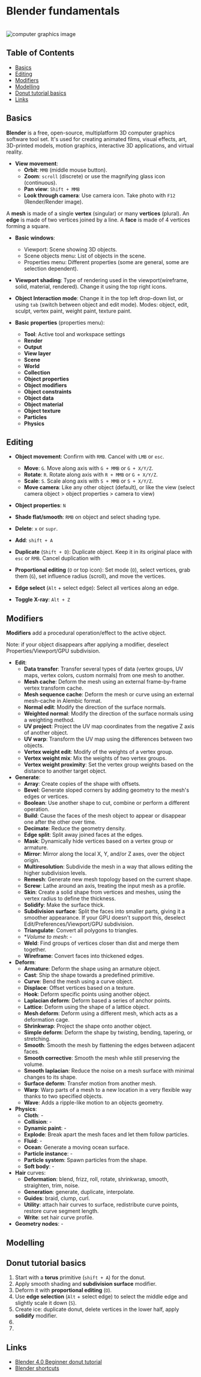 # Blender fundamentals

<br>![computer graphics image](https://raw.githubusercontent.com/AnselmoGPP/know_base/master/resources/computer_graphics.jpg)

## Table of Contents
+ [Basics](#basics)
+ [Editing](#editing)
+ [Modifiers](#modifiers)
+ [Modelling](#modelling)
+ [Donut tutorial basics](#donut-tutorial-basics)
+ [Links](#links)


## Basics

**Blender** is a free, open-source, multiplatform 3D computer graphics software tool set. It's used for creating animated films, visual effects, art, 3D-printed models, motion graphics, interactive 3D applications, and virtual reality.

- **View movement**:
  - **Orbit**: `MMB` (middle mouse button).
  - **Zoom**: `scroll` (discrete) or use the magnifying glass icon (continuous).
  - **Pan view**: `Shift + MMB`
  - **Look through camera**: Use camera icon. Take photo with `F12` (Render/Render image).

A **mesh** is made of a single **vertex** (singular) or many **vertices** (plural). An **edge** is made of two vertices joined by a line. A **face** is made of 4 vertices forming a square.

- **Basic windows**:
  - Viewport: Scene showing 3D objects.
  - Scene objects menu: List of objects in the scene.
  - Properties menu: Different properties (some are general, some are selection dependent).

- **Viewport shading**: Type of rendering used in the viewport(wireframe, solid, material, rendered). Change it using the top right icons.

- **Object Interaction mode**: Change it in the top left drop-down list, or using `tab` (switch between object and edit mode). Modes: object, edit, sculpt, vertex paint, weight paint, texture paint.

- **Basic properties** (properties menu):
  - **Tool**: Active tool and workspace settings
  - **Render**
  - **Output**
  - **View layer**
  - **Scene**
  - **World**
  - **Collection**
  - **Object properties**
  - **Object modifiers**
  - **Object constraints**
  - **Object data**
  - **Object material**
  - **Object texture**
  - **Particles**
  - **Physics**


## Editing

- **Object movement**: Confirm with `RMB`. Cancel with `LMB` or `esc`.
    - **Move**: `G`. Move along axis with `G + MMB` or `G + X/Y/Z`.
    - **Rotate**: `R`. Rotate along axis with `R + MMB` or `G + X/Y/Z`.
    - **Scale**: `S`. Scale along axis with `S + MMB` or `S + X/Y/Z`.
    - **Move camera**: Like any other object (default), or like the view (select camera object > object properties > camera to view)

- **Object properties**: `N`
- **Shade flat/smooth**: `RMB` on object and select shading type.

- **Delete**: `x` or `supr`.
- **Add**: `shift + A`
- **Duplicate** (`Shift + D`): Duplicate object. Keep it in its original place with `esc` or `RMB`. Cancel duplication with  
- **Proportional editing** (`O` or top icon): Set mode (`O`), select vertices, grab them (`G`), set influence radius (scroll), and move the vertices.
- **Edge select** (`Alt` + select edge): Select all vertices along an edge.
- **Toggle X-ray**: `Alt + Z`

## Modifiers

**Modifiers** add a procedural operation/effect to the active object.

Note: if your object disappears after applying a modifier, deselect Properties/Viewport/GPU subdivision.

- **Edit**:
  - **Data transfer**: Transfer several types of data (vertex groups, UV maps, vertex colors, custom normals) from one mesh to another.
  - **Mesh cache**: Deform the mesh using an external frame-by-frame vertex transform cache.
  - **Mesh sequence cache**: Deform the mesh or curve using an external mesh-cache in Alembic format.
  - **Normal edit**: Modify the direction of the surface normals.
  - **Weighted normal**: Modify the direction of the surface normals using a weighting method.
  - **UV project**: Project the UV map coordinates from the negative Z axis of another object.
  - **UV warp**: Transform the UV map using the differences between two objects.
  - **Vertex weight edit**: Modify of the weights of a vertex group.
  - **Vertex weight mix**: Mix the weights of two vertex groups.
  - **Vertex weight proximity**: Set the vertex group weights based on the distance to another target object.
- **Generate**: 
  - **Array**: Create copies of the shape with offsets.
  - **Bevel**: Generate sloped corners by adding geometry to the mesh's edges or vertices.
  - **Boolean**: Use another shape to cut, combine or perform a different operation.
  - **Build**: Cause the faces of the mesh object to appear or disappear one after the other over time.
  - **Decimate**: Reduce the geometry density.
  - **Edge split**: Split away joined faces at the edges.
  - **Mask**: Dynamically hide vertices based on a vertex group or armature.
  - **Mirror**: Mirror along the local X, Y, and/or Z axes, over the object origin.
  - **Multiresolution**: Subdivide the mesh in a way that allows editing the higher subdivision levels.
  - **Remesh**: Generate new mesh topology based on the current shape.
  - **Screw**: Lathe around an axis, treating the input mesh as a profile.
  - **Skin**: Create a solid shape from vertices and meshes, using the vertex radius to define the thickness.
  - __**Solidify**__: Make the surface thick.
  - __**Subdivision surface**__: Split the faces into smaller parts, giving it a smoother appearance. If your GPU doesn't support this, deselect Edit/Preferences/Viewport/GPU subdivision.
  - **Triangulate**: Convert all polygons to triangles.
  - **Volume to mesh*: -
  - **Weld**: Find groups of vertices closer than dist and merge them together.
  - **Wireframe**: Convert faces into thickened edges.
- **Deform**:
  - **Armature**: Deform the shape using an armature object.
  - **Cast**: Ship the shape towards a predefined primitive.
  - **Curve**: Bend the mesh using a curve object.
  - **Displace**: Offset vertices based on a texture.
  - **Hook**: Deform specific points using another object.
  - **Laplacian deform**: Deform based a series of anchor points.
  - **Lattice**: Deform using the shape of a lattice object.
  - **Mesh deform**: Deform using a different mesh, which acts as a deformation cage.
  - **Shrinkwrap**: Project the shape onto another object.
  - **Simple deform**: Deform the shape by twisting, bending, tapering, or stretching.
  - **Smooth**: Smooth the mesh by flattening the edges between adjacent faces.
  - **Smooth corrective**: Smooth the mesh while still preserving the volume.
  - **Smooth laplacian**: Reduce the noise on a mesh surface with minimal changes to its shape.
  - **Surface deform**: Transfer motion from another mesh.
  - **Warp**: Warp parts of a mesh to a new location in a very flexible way thanks to two specified objects.
  - **Wave**: Adds a ripple-like motion to an objects geometry.
- **Physics**:
  - **Cloth**: -
  - **Collision**: -
  - **Dynamic paint**: -
  - **Explode**: Break apart the mesh faces and let them follow particles.
  - **Fluid**: -
  - **Ocean**: Generate a moving ocean surface.
  - **Particle instance**: -
  - **Particle system**: Spawn particles from the shape.
  - **Soft body**: -
- **Hair** curves:
  - **Deformation**: blend, frizz, roll, rotate, shrinkwrap, smooth, straighten, trim, noise.
  - **Generation**: generate, duplicate, interpolate.
  - **Guides**: braid, clump, curl.
  - **Utility**: attach hair curves to surface, redistribute curve points, restore curve segment length.
  - **Write**: set hair curve profile.
- **Geometry nodes**: -


## Modelling


## Donut tutorial basics

1. Start with a **torus** primitive (`shift + A`) for the donut.
2. Apply smooth shading and **subdivision surface** modifier.
2. Deform it with **proportional editing** (`O`).
3. Use **edge selection** (`Alt` + select edge) to select the middle edge and slightly scale it down (`S`).
4. Create ice: duplicate donut, delete vertices in the lower half, apply **solidify** modifier.
5. 
6. 



## Links

- [Blender 4.0 Beginner donut tutorial](https://www.youtube.com/playlist?list=PLjEaoINr3zgEPv5y--4MKpciLaoQYZB1Z)
- [Blender shortcuts](https://raw.githubusercontent.com/AnselmoGPP/know_base/master/topics/computer_graphics/blender_shortcuts.pdf)